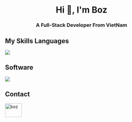 <h1 align="center">Hi 👋, I'm Boz</h1>
<h3 align="center">A Full-Stack Developer From VietNam</h3>

## My Skills Languages
<p align="left"><a href="https://github.com/boztran"><img src="https://skillicons.dev/icons?i=html,css,javascript,php,mysql,python,laravel"></a></p>

## Software
<p align="left"><a href="https://github.com/boztran"><img src="https://skillicons.dev/icons?i=vscode,replit,git,postman"></a></p>

## Contact
<p align="left"><a href="https://www.facebook.com/boztran"><img src="https://raw.githubusercontent.com/rahuldkjain/github-profile-readme-generator/master/src/images/icons/Social/facebook.svg" alt="boz" height="45" width="55"></a></p>
